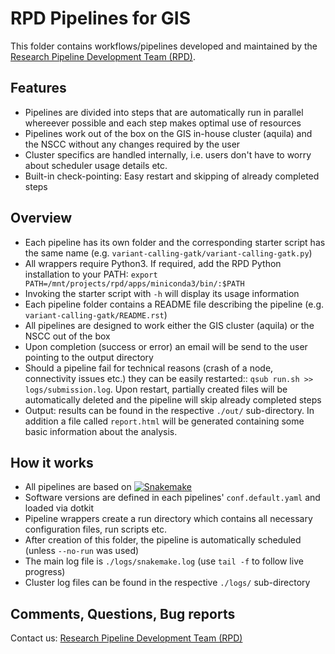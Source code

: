 # RPD Pipelines for GIS 


This folder contains workflows/pipelines developed and maintained by
the
[Research Pipeline Development Team (RPD)](mailto:rpd@gis.a-star.edu.sg).


## Features

- Pipelines are divided into steps that are automatically run in parallel
  whereever possible and each step makes optimal use of resources
- Pipelines work out of the box on the GIS in-house cluster (aquila) and the
  NSCC without any changes required by the user
- Cluster specifics are handled internally, i.e. users don't have to
  worry about scheduler usage details etc.
- Built-in check-pointing: Easy restart and skipping of already
  completed steps

## Overview

- Each pipeline has its own folder and the corresponding starter
  script has the same name
  (e.g. `variant-calling-gatk/variant-calling-gatk.py`)
- All wrappers require Python3. If required, add the RPD Python
  installation to your PATH: `export
  PATH=/mnt/projects/rpd/apps/miniconda3/bin/:$PATH`
- Invoking the starter script with `-h` will display its usage
  information
- Each pipeline folder contains a README file describing the pipeline
  (e.g. `variant-calling-gatk/README.rst`)
- All pipelines are designed to work either the GIS cluster (aquila) or
  the NSCC out of the box
- Upon completion (success or error) an email will be send to the user
  pointing to the output directory
- Should a pipeline fail for technical reasons (crash of a node,
  connectivity issues etc.) they can be easily restarted:: `qsub
  run.sh >> logs/submission.log`. Upon restart, partially created
  files will be automatically deleted and the pipeline will skip
  already completed steps
- Output: results can be found in the respective `./out/`
  sub-directory.  In addition a file called `report.html` will be
  generated containing some basic information about the analysis.
  
## How it works

- All pipelines are based on [![Snakemake](https://img.shields.io/badge/snakemake-≥3.5.2-brightgreen.svg?style=flat-square)](http://snakemake.bitbucket.org)
- Software versions are defined in each pipelines' `conf.default.yaml`
  and loaded via dotkit
- Pipeline wrappers create a run directory which contains all
  necessary configuration files, run scripts etc.
- After creation of this folder, the pipeline is automatically
  scheduled (unless `--no-run` was used)
- The main log file is `./logs/snakemake.log` (use `tail -f` to follow live progress)
- Cluster log files can be found in the respective `./logs/` sub-directory


## Comments, Questions, Bug reports

Contact us: [Research Pipeline Development Team (RPD)](mailto:rpd@gis.a-star.edu.sg)

